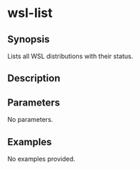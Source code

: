 # wsl-list

## Synopsis

Lists all WSL distributions with their status.

## Description



## Parameters
No parameters.
## Examples
No examples provided.
